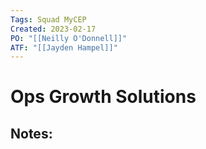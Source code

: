 ```yaml
---
Tags: Squad MyCEP
Created: 2023-02-17
PO: "[[Neilly O'Donnell]]"
ATF: "[[Jayden Hampel]]"
---
```

# Ops Growth Solutions
## Notes:

